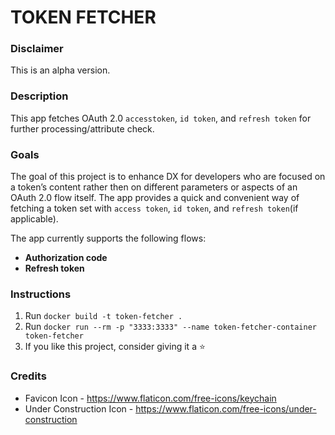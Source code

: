 # TOKEN FETCHER

### Disclaimer
This is an alpha version.

### Description
This app fetches OAuth 2.0 `accesstoken`, `id token`, and `refresh token` for further processing/attribute check.

### Goals
The goal of this project is to enhance DX for developers who are focused on a token’s content rather then on different parameters or aspects of an OAuth 2.0 flow itself. The app provides a quick and convenient way of fetching a token set with `access token`, `id token`, and `refresh token`(if applicable).

The app currently supports the following flows:
- **Authorization code** 
- **Refresh token**


### Instructions
1. Run `docker build -t token-fetcher .`
2. Run `docker run --rm -p "3333:3333" --name token-fetcher-container token-fetcher`
3. If you like this project, consider giving it a ⭐️

### Credits
- Favicon Icon - https://www.flaticon.com/free-icons/keychain
- Under Construction Icon - https://www.flaticon.com/free-icons/under-construction
